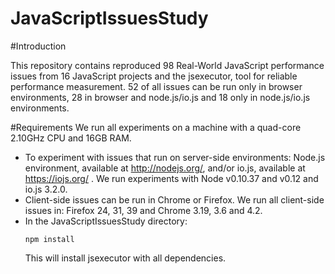 # JavaScriptIssuesStudy
#Introduction

This repository contains reproduced 98 Real-World JavaScript performance issues from 16 JavaScript projects and the jsexecutor, tool for reliable performance measurement. 52 of all issues can be run only in browser environments, 28 in browser and node.js/io.js and 18 only in node.js/io.js environments.

#Requirements
We run all experiments on a machine with a quad-core 2.10GHz CPU and 16GB RAM. 
- To experiment with issues that run on server-side environments: Node.js environment, available at http://nodejs.org/, and/or io.js, available at https://iojs.org/ . We run experiments with Node v0.10.37 and v0.12 and io.js 3.2.0.
- Client-side issues can be run in Chrome or Firefox. We run all client-side issues in: Firefox 24, 31, 39 and Chrome 3.19, 3.6 and 4.2.
- In the JavaScriptIssuesStudy directory:
    ```
    npm install
   ```
  This will install jsexecutor with all dependencies.


